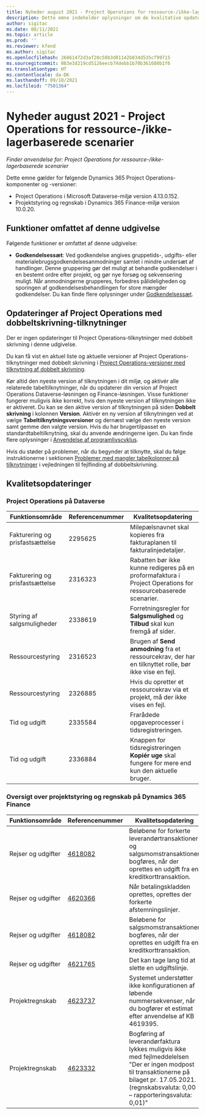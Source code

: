 ```yaml
---
title: Nyheder august 2021 - Project Operations for ressource-/ikke-lagerbaserede scenarier
description: Dette emne indeholder oplysninger om de kvalitative opdateringer, der er tilgængelige i august 2021-udgivelsen af Project Operations for ressourcebaserede/ikke-lagerbaserede scenarier.
author: sigitac
ms.date: 08/11/2021
ms.topic: article
ms.prod: ''
ms.reviewer: kfend
ms.author: sigitac
ms.openlocfilehash: 26861472d3af20c58b3d01142b834d535cf99715
ms.sourcegitcommit: 083e3d219cd5126eecb74debb1b70b361680b1f6
ms.translationtype: HT
ms.contentlocale: da-DK
ms.lasthandoff: 09/18/2021
ms.locfileid: "7501364"
---
```

# <a name="whats-new-august-2021---project-operations-for-resourcenon-stocked-based-scenarios"></a>Nyheder august 2021 - Project Operations for ressource-/ikke-lagerbaserede scenarier

*Finder anvendelse for: Project Operations for ressource-/ikke-lagerbaserede scenarier*

Dette emne gælder for følgende Dynamics 365 Project Operations-komponenter og -versioner:

   - Project Operations i Microsoft Dataverse-miljø version 4.13.0.152.
   - Projektstyring og regnskab i Dynamics 365 Finance-miljø version 10.0.20.

## <a name="features-included-in-this-release"></a>Funktioner omfattet af denne udgivelse

Følgende funktioner er omfattet af denne udgivelse:

- **Godkendelsessæt**: Ved godkendelse angives gruppetids-, udgifts- eller materialebrugsgodkendelsesanmodninger samlet i mindre undersæt af handlinger. Denne gruppering gør det muligt at behandle godkendelser i en bestemt ordre efter projekt, og gør nye forsøg og sekvensering muligt. Når anmodningerne grupperes, forbedres pålideligheden og sporingen af godkendelsesbehandlingen for store mængder godkendelser. Du kan finde flere oplysninger under [Godkendelsessæt](../approvals/approval-sets.md).

## <a name="project-operations-dual-write-maps-updates"></a>Opdateringer af Project Operations med dobbeltskrivning-tilknytninger

Der er ingen opdateringer til Project Operations-tilknytninger med dobbelt skrivning i denne udgivelse.

Du kan få vist en aktuel liste og aktuelle versioner af Project Operations-tilknytninger med dobbelt skrivning i [Project Operations-versioner med tilknytning af dobbelt skrivning](../environment/resource-dual-write-maps.md).

Kør altid den nyeste version af tilknytningen i dit miljø, og aktivér alle relaterede tabeltilknytninger, når du opdaterer din version af Project Operations Dataverse-løsningen og Finance-løsningen. Visse funktioner fungerer muligvis ikke korrekt, hvis den nyeste version af tilknytningen ikke er aktiveret. Du kan se den aktive version af tilknytningen på siden **Dobbelt skrivning** i kolonnen **Version**. Aktivér en ny version af tilknytningen ved at vælge **Tabeltilknytningsversioner** og dernæst vælge den nyeste version samt gemme den valgte version. Hvis du har brugertilpasset en standardtabeltilknytning, skal du anvende ændringerne igen. Du kan finde flere oplysninger i [Anvendelse af programlivscyklus](/dynamics365/fin-ops-core/dev-itpro/data-entities/dual-write/app-lifecycle-management).

Hvis du støder på problemer, når du begynder at tilknytte, skal du følge instruktionerne i sektionen [Problemer med mangler tabelkolonner på tilknytninger](/dynamics365/fin-ops-core/dev-itpro/data-entities/dual-write/dual-write-troubleshooting-finops-upgrades#missing-table-columns-issue-on-maps) i vejledningen til fejlfinding af dobbeltskrivning.

## <a name="quality-updates"></a>Kvalitetsopdateringer

### <a name="project-operations-on-dataverse"></a>Project Operations på Dataverse

| **Funktionsområde** | **Referencenummer** | **Kvalitetsopdatering** |
| --- | --- | --- |
| Fakturering og prisfastsættelse | 2295625 | Milepælsnavnet skal kopieres fra fakturaplanen til fakturalinjedetaljer. |
| Fakturering og prisfastsættelse | 2316323 | Rabatten bør ikke kunne redigeres på en proformafaktura i Project Operations for ressourcebaserede scenarier. |
| Styring af salgsmuligheder | 2338619 | Forretningsregler for **Salgsmulighed** og **Tilbud** skal kun fremgå af sider. |
| Ressourcestyring | 2316523 | Brugen af **Send anmodning** fra et ressourcekrav, der har en tilknyttet rolle, bør ikke vise en fejl. |
| Ressourcestyring | 2326885 | Hvis du opretter et ressourcekrav via et projekt, må der ikke vises en fejl. |
| Tid og udgift | 2335584 | Frarådede opgaveprocesser i tidsregistreringen. |
| Tid og udgift | 2336884 | Knappen for tidsregistreringen **Kopiér uge** skal fungere for mere end kun den aktuelle bruger. |


### <a name="project-management-and-accounting-on-dynamics-365-finance"></a>Oversigt over projektstyring og regnskab på Dynamics 365 Finance

| Funktionsområde | Referencenummer | Kvalitetsopdatering |
| --- | --- | --- |
| Rejser og udgifter | [4618082](https://fix.lcs.dynamics.com/Issue/Details?kb=4618082&amp;bugId=583101&amp;dbType=3&amp;qc=9c85ac8ca1e5e9cd07fac9e9aa2cb0914724e28b86ad3339dacf7741f554c605) | Beløbene for forkerte leverandørtransaktioner og salgsmomstransaktioner bogføres, når der oprettes en udgift fra en kreditkorttransaktion. |
| Rejser og udgifter | [4620366](https://fix.lcs.dynamics.com/Issue/Details?kb=4620366&amp;bugId=579485&amp;dbType=3&amp;qc=e864789bd95505ea624c537d585bf113c2de60b97c88439d44693dbd85aa8e92) | Når betalingskladden oprettes, oprettes der forkerte afstemningslinjer. |
| Rejser og udgifter | [4618082](https://fix.lcs.dynamics.com/Issue/Details?kb=4618082&amp;bugId=583101&amp;dbType=3&amp;qc=9c85ac8ca1e5e9cd07fac9e9aa2cb0914724e28b86ad3339dacf7741f554c605) | Beløbene for salgsmomstransaktioner bogføres, når der oprettes en udgift fra en kreditkorttransaktion. |
| Rejser og udgifter | [4621765](https://fix.lcs.dynamics.com/Issue/Details?kb=4621765&amp;bugId=587306&amp;dbType=3&amp;qc=6fbfad0123d4e95eaf8d5a5a2f6c354577c991b7905c852ab02d1f94e728a876) | Det kan tage lang tid at slette en udgiftslinje. |
| Projektregnskab | [4623737](https://fix.lcs.dynamics.com/Issue/Details?kb=4623737&amp;bugId=598109&amp;dbType=3&amp;qc=4101fc5865201e21815299f2ff11ae46d5d5370510868df86c25ee09a8ca1a0c) | Systemet understøtter ikke konfigurationen af løbende nummersekvenser, når du bogfører et estimat efter anvendelse af KB 4619395. |
| Projektregnskab | [4623332](https://fix.lcs.dynamics.com/Issue/Details?kb=4623332&amp;bugId=586034&amp;dbType=3&amp;qc=2f64bb1977c4a9c9dd2ce9de7e72230b86eca14b6295c5bbfb614ea97ad81caf) | Bogføring af leverandørfaktura lykkes muligvis ikke med fejlmeddelelsen "Der er ingen modpost til transaktionerne på bilaget pr. 17.05.2021. (regnskabsvaluta: 0,00 – rapporteringsvaluta: 0,01)" |
